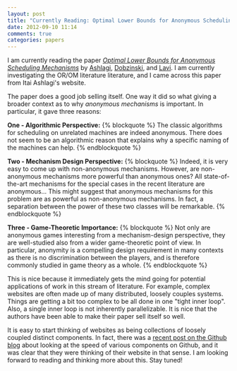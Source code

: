 ```yaml
---
layout: post
title: "Currently Reading: Optimal Lower Bounds for Anonymous Scheduling Mechanisms"
date: 2012-09-10 11:14
comments: true
categories: papers
---
```


I am currently reading the paper [*Optimal Lower Bounds for Anonymous Scheduling Mechanisms*](http://web.mit.edu/iashlagi/www/papers/anon-jour.pdf) by [Ashlagi](http://web.mit.edu/iashlagi/www/), [Dobzinski](https://sites.google.com/site/dobzin/), and [Lavi](http://ie.technion.ac.il/~ronlavi/). I am currently investigating the OR/OM literature literature, and I came across this paper from Itai Ashlagi's website.

The paper does a good job selling itself. One way it did so what giving a broader context as to why *anonymous mechanisms* is important. In particular, it gave three reasons:


**One - Algorithmic Perspective:**
{% blockquote %}
The classic algorithms for scheduling on unrelated machines are indeed anonymous. There does not seem to be an algorithmic reason that explains why a specific naming of the machines can help.
{% endblockquote %}


**Two - Mechanism Design Perspective:**
{% blockquote %}
Indeed, it is very easy to come up with non-anonymous mechanisms. However, are non-anonymous mechanisms more powerful than anonymous ones? All state-of-the-art mechanisms for the special cases in the recent literature are anonymous... This might suggest that anonymous mechanisms for this problem are as powerful as non-anonymous mechanisms. In fact, a separation between the power of these two classes will be remarkable.
{% endblockquote %}

**Three - Game-Theoretic Importance:**
{% blockquote %}
Not only are anonymous games interesting from a mechanism-design perspective, they are well-studied also from a wider game-theoretic point of view. In particular, anonymity is a compelling design requirement in many contexts as there is no discrimination between the players, and is therefore commonly studied in game theory as a whole.
{% endblockquote %}

This is nice because it immediately gets the mind going for potential applications of work in this stream of literature. For example, complex websites are often made up of many distributed, loosely couples systems. Things are getting a bit too complex to be all done in one "tight inner loop". Also, a single inner loop is not inherently parallelizable. It is nice that the authors have been able to make their paper sell itself so well.

It is easy to start thinking of websites as being collections of loosely coupled distinct components. In fact, there was a [recent post on the Github blog](https://github.com/blog/1252-how-we-keep-github-fast) about looking at the speed of various components on Github, and it was clear that they were thinking of their website in that sense. I am looking forward to reading and thinking more about this. Stay tuned!
